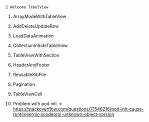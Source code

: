     
    👋 Welcome TabelView 

1. ArrayModeWithTableView

2. AddDeleteUpdateRow

3. LoadDataAnimation

4. CollectionInSideTableView

5. TableViewWithSection

6. HeaderAndFooter

7. ReusableXibFile

8. Pagination

9. TableViewCell

1. Problem with pod init
-> https://stackoverflow.com/questions/71546216/pod-init-cause-runtimeerror-xcodeproj-unknown-object-version
